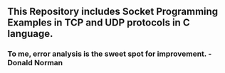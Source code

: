 ## This Repository includes Socket Programming Examples in TCP and UDP protocols in C language.

### To me, error analysis is the sweet spot for improvement.  - Donald Norman
